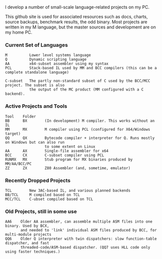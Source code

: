I develop a number of small-scale language-related projects on my PC.

This github site is used for associated resources such as docs, charts, source backups, benchmark results, the odd binary. Most projects are written in my M language, but the master sources and development are on my home PC.

### Current Set of Languages
````
M          Lower level systems language
Q          Dynamic scripting language
AA         x64-subset assembler using my syntax
PCL        Stack-based IL used by MM and BCC compilers (this can be a complete standalone language)

C-subset   The partly non-standard subset of C used by the BCC/MCC project. The subset is also
           the output of the MC product (MM configured with a C backend).
````

### Active Projects and Tools
````
Tool    Folder
BB      BX        (In development) M compiler. This works without an IL
MM      MX        M compiler using PCL (configured for X64/Windows target)
QQ      QX        Bytecode compiler + interpreter for Q. Runs mostly on Windows but can also run
                  to some extent on Linux
AA      AX        Single-file assembler for x64
BCC     CX        C-subset compiler using PCL
RUNMX   MX        Stub program for MX binaries produced by MM/AA/BCC/PC
ZZ      ZX        Z80 Assembler (and, sometime, emulator)
````

### Recently Dropped Projects
````
TCL        New 3AC-based IL, and various planned backends
BB/TCL     M compiled based on TCL
MCC/TCL    C-ubset compiled based on TCL
````

### Old Projects, still in some  use
````
AA6    Older AA assembler, can assemble multiple ASM files into one binary. Used by BCX,
       and needed to 'link' individual ASM files produced by BCC, for multi-module projects
QQ6    Older Q interpreter with twin dispatchers: slow function-table dispatcher, and fast
       threaded-code/ASM-based dispatcher. (QQ7 uses HLL code only using faster techniques.)
````

